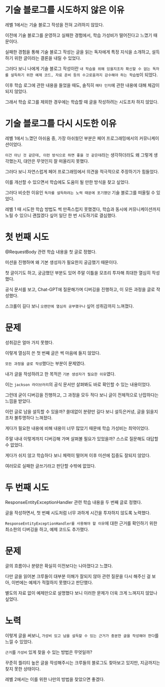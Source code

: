 # 기술 블로그를 시도하지 않은 이유

레벨 1에서는 기술 블로그 작성을 전혀 고려하지 않았다.

이전에 기술 블로그를 운영하고 실패한 경험에서, 학습 가성비가 떨어진다고 느꼈기 때문이다.

실패한 경험을 통해 기술 블로그 작성는 글을 읽는 독자에게 특정 지식을 소개하고, 설득하기 위한 글이라는 결론을 내릴 수 있었다.

그러다 보니 나에게 기술 블로그 작성이란 `내 학습을 위해 있을지조차 확신할 수 없는 독자를 설득하기 위한 예제 코드, 자료 준비 등의 수고로움까지 감수해야 하는 학습법`이 되었다.

이후 학습 로그에 관한 내용을 들었을 때도, 솔직히 `메타 인지`에 관한 내용에 대해 체감이 되지 않았다.

그래서 학습 로그를 제외한 경우에는 학습할 때 글을 작성하려는 시도조차 하지 않았다.

# 기술 블로그를 다시 시도한 이유

레벨 1에서 느꼈던 아쉬움 중, 가장 아쉬웠던 부분은 페어 프로그래밍에서의 커뮤니케이션이었다.

`이건 아닌 것 같은데, 이런 방식으로 하면 좋을 것 같은데`라는 생각하더라도 왜 그렇게 생각했는지, 대안은 무엇인지 잘 떠올리지 못했다.

그러다 보니 자연스럽게 페어 프로그래밍에서 의견을 적극적으로 주장하기가 힘들었다.

이를 개선할 수 있으면서 학습에도 도움이 될 만한 방식을 찾고 싶었다.

그러다 비슷한 이유인 `독자를 설득하려는 노력 때문에 포기했던` 기술 블로그를 떠올릴 수 있었다.

레벨 1 때 시도한 학습 방법도 썩 만족스럽지 못했겠다, 학습과 동시에 커뮤니케이션까지 노릴 수 있으니 괜찮겠다 싶어 일단 한 번 시도하기로 결심했다.

# 첫 번째 시도

@RequestBody 관련 학습 내용을 첫 글로 정했다.

미션을 진행하며 왜 기본 생성자가 필요한지 궁금했기 때문이다.

첫 글이기도 하고, 궁금했던 부분도 있어 주말 이틀을 모조리 투자해 최대한 열심히 작성했다.

공식 문서를 보고, Chat-GPT에 질문해가며 디버깅을 진행하고, 이 모든 과정을 글로 작성했다.

스크롤이 길다 보니 `오랜만에 열심히 공부했구나` 싶어 성취감까지 느껴졌다.

# 문제

성취감은 얼마 가지 못했다.

이렇게 열심히 쓴 첫 번째 글은 썩 마음에 들지 않았다.

`모든 과정을 글로 작성`했다는 부분이 문제였다.

내가 글을 작성하려고 한 목적은 `기본 생성자가 필요한 이유`였다.

이는 `jackson 라이브러리`의 공식 문서만 살펴봐도 바로 확인할 수 있는 내용이었다.

그런데 굳이 디버깅을 진행하고, 그 과정을 모두 적다 보니 글이 전체적으로 난잡하다는 느낌을 받았다.

이런 글로 남을 설득할 수 있을까? 쓸데없이 분량만 길다 보니 설득은커녕, 글을 읽을지조차 불투명하다 느껴졌다.

게다가 필요한 내용에 비해 내용이 너무 많았기 때문에 학습 가성비는 최악이었다.

주말 내내 이렇게까지 디버깅해 가며 살펴볼 필요가 있었을까? 스스로 질문해도 대답할 수 없었다.

게다가 쉬지 않고 학습하다 보니 체력이 떨어져 이후 미션에 집중도 잘되지 않았다.

여러모로 실패한 글쓰기라고 판단할 수밖에 없었다.

# 두 번째 시도

ResponseEntityExceptionHandler 관련 학습 내용을 두 번째 글로 정했다.

글을 작성하면서, 첫 번째 시도처럼 너무 과하게 시간을 투자하지 않도록 노력했다.

`ResponseEntityExceptionHandler를 사용해야 할 이유`에 대한 근거를 확인하기 위한 최소한의 디버깅을 하고, 예제 코드도 추가했다.

# 문제

글의 흐름이나 분량은 확실히 이전보다는 나아졌다고 느꼈다.

다만 글을 읽어본 크루들이 대부분 이해가 잘되지 않아 관련 질문을 다시 해주신 걸 보아, 이번에는 예제가 적절하지 못했다고 판단했다.

별도의 자료 없이 예제만으로 설명했다 보니 이러한 문제가 더욱 크게 느껴지지 않았나 싶었다.

# 노력

이렇게 글을 써보니, `가성비 있고 남을 설득할 수 있는 근거가 충분한 글을 작성해야 한다`를 느낄 수 있었다.

`근거`를 `가성비` 있게 찾을 수 있는 방법은 무엇일까?

꾸준히 퀄리티 높은 글을 작성해주시는 크루들의 블로그도 찾아보고 있지만, 지금까지는 찾지 못한 상태이다.

레벨 2에서는 이를 위한 나만의 방법을 찾았으면 좋겠다.
